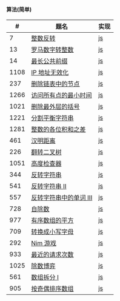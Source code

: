 #### 算法(简单)

\# | 题名 | 实现
-|-|-
7  | [整数反转](https://leetcode-cn.com/problems/reverse-integer/)      | [js](./js/reverse.js)|
13 | [罗马数字转整数](https://leetcode-cn.com/problems/roman-to-integer/) | [js](./js/romanToInt.js)|
14 | [最长公共前缀](https://leetcode-cn.com/problems/longest-common-prefix/)   | [js](./js/longestCommonPrefix.js)|
1108 | [IP 地址无效化](https://leetcode-cn.com/problems/defanging-an-ip-address/)   | [js](./js/defangIPaddr.js)|
237 | [删除链表中的节点](https://leetcode-cn.com/problems/delete-node-in-a-linked-list/)   | [js](./js/deleteNode.js)|
1266 | [访问所有点的最小时间](https://leetcode-cn.com/problems/minimum-time-visiting-all-points/)   | [js](./js/minTimeToVisitAllPoints.js)|
1021 | [删除最外层的括号](https://leetcode-cn.com/problems/remove-outermost-parentheses/)   | [js](./js/removeOuterParentheses.js)|
1221 | [分割平衡字符串](https://leetcode-cn.com/problems/split-a-string-in-balanced-strings/)   | [js](./js/balancedStringSplit.js)|
1281 | [整数的各位积和之差](https://leetcode-cn.com/problems/subtract-the-product-and-sum-of-digits-of-an-integer/)   | [js](./js/subtractProductAndSum.js)|
461 | [汉明距离](https://leetcode-cn.com/problems/hamming-distance/)   | [js](./js/hammingDistance.js)|
226 | [翻转二叉树](https://leetcode-cn.com/problems/invert-binary-tree/)   | [js](./js/invertTree.js)|
1051 | [高度检查器](https://leetcode-cn.com/problems/height-checker/)   | [js](./js/heightChecker.js)|
344 | [反转字符串](https://leetcode-cn.com/problems/reverse-string/)   | [js](./js/reverseString.js)|
541 | [反转字符串 II](https://leetcode-cn.com/problems/reverse-string-ii/)   | [js](./js/reverseStr.js)|
557 | [反转字符串中的单词 III](https://leetcode-cn.com/problems/reverse-words-in-a-string-iii/)   | [js](./js/reverseWords.js)|
728 | [自除数](https://leetcode-cn.com/problems/self-dividing-numbers/)   | [js](./js/selfDividingNumbers.js)|
977 | [有序数组的平方](https://leetcode-cn.com/problems/squares-of-a-sorted-array/)   | [js](./js/sortedSquares.js)|
709 | [转换成小写字母](https://leetcode-cn.com/problems/to-lower-case/)   | [js](./js/toLowerCase.js)|
292 | [Nim 游戏](https://leetcode-cn.com/problems/nim-game/)   | [js](./js/canWinNim.js)|
933 | [最近的请求次数](https://leetcode-cn.com/problems/number-of-recent-calls/)   | [js](./js/recentCounter.js)|
1025 | [除数博弈](https://leetcode-cn.com/problems/divisor-game/)   | [js](./js/divisorGame.js)|
561 | [数组拆分 I](https://leetcode-cn.com/problems/array-partition-i/)   | [js](./js/arrayPairSum.js)|
905 | [按奇偶排序数组](https://leetcode-cn.com/problems/sort-array-by-parity/)   | [js](./js/sortArrayByParity.js)|